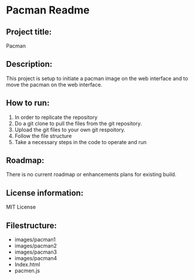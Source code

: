 # Pacman Readme 
## Project title: 
Pacman
## Description: 
This project is setup to initiate a pacman image on the web interface and to move the pacman on the web interface. 
## How to run:
1. In order to replicate the repository 
4. Do a git clone to pull the files from the git repository. 
5. Upload the git files to your own git respoitory. 
6. Follow the file structure 
7. Take a necessary steps in the code to operate and run
## Roadmap:
There is no current roadmap or enhancements plans for existing build. 
## License information: 
MIT License
## Filestructure:
- images/pacman1
- images/pacman2
- images/pacman3
- images/pacman4
- Index.html
- pacmen.js


